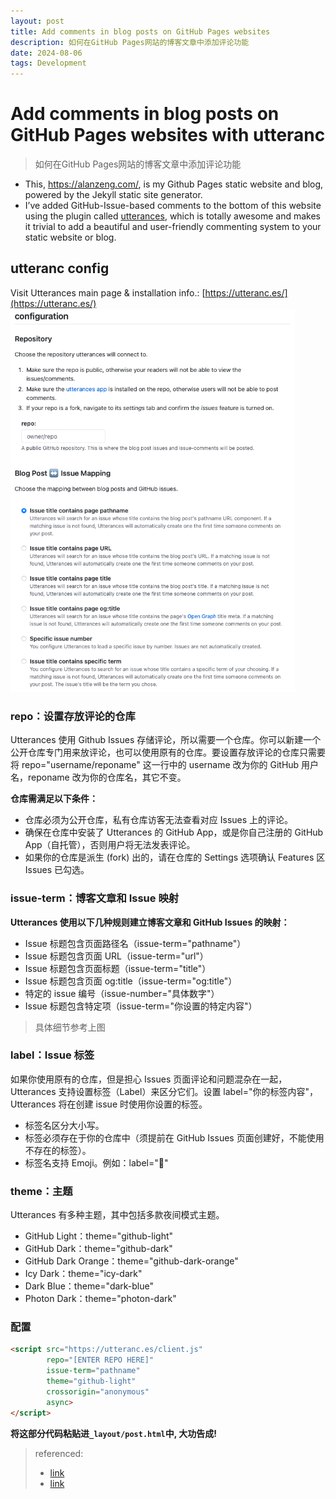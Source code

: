 ```yaml
---
layout: post
title: Add comments in blog posts on GitHub Pages websites
description: 如何在GitHub Pages网站的博客文章中添加评论功能
date: 2024-08-06
tags: Development
---
```


# Add comments in blog posts on GitHub Pages websites with utteranc
> 如何在GitHub Pages网站的博客文章中添加评论功能

- This, https://alanzeng.com/, is my Github Pages static website and blog, powered by the Jekyll static site generator.
- I’ve added GitHub-Issue-based comments to the bottom of this website using the plugin called [utterances](https://utteranc.es), 
which is totally awesome and makes it trivial to add a beautiful and user-friendly commenting system to your static website or blog.

## utteranc config
Visit Utterances main page & installation info.: [https://utteranc.es/](https://utteranc.es/)
<img src="https://raw.githubusercontent.com/AlanZeng423/Pics/main/MarkDown_Pics/image-20240806185908366.png" alt="image-20240806185908366" style="zoom:67%;" />
### repo：设置存放评论的仓库
Utterances 使用 Github Issues 存储评论，所以需要一个仓库。你可以新建一个公开仓库专门用来放评论，也可以使用原有的仓库。要设置存放评论的仓库只需要将 repo="username/reponame" 这一行中的 username 改为你的 GitHub 用户名，reponame 改为你的仓库名，其它不变。

**仓库需满足以下条件：**
- 仓库必须为公开仓库，私有仓库访客无法查看对应 Issues 上的评论。
- 确保在仓库中安装了 Utterances 的 GitHub App，或是你自己注册的 GitHub App（自托管），否则用户将无法发表评论。
- 如果你的仓库是派生 (fork) 出的，请在仓库的 Settings 选项确认 Features 区 Issues 已勾选。

### issue-term：博客文章和 Issue 映射

**Utterances 使用以下几种规则建立博客文章和 GitHub Issues 的映射：**

- Issue 标题包含页面路径名（issue-term="pathname"）
- Issue 标题包含页面 URL（issue-term="url"）
- Issue 标题包含页面标题（issue-term="title"）
- Issue 标题包含页面 og:title（issue-term="og:title"）
- 特定的 issue 编号（issue-number="具体数字"）
- Issue 标题包含特定项（issue-term="你设置的特定内容"）

> 具体细节参考上图

### label：Issue 标签

如果你使用原有的仓库，但是担心 Issues 页面评论和问题混杂在一起，Utterances 支持设置标签（Label）来区分它们。设置 label="你的标签内容"，Utterances 将在创建 issue 时使用你设置的标签。

- 标签名区分大小写。
- 标签必须存在于你的仓库中（须提前在 GitHub Issues 页面创建好，不能使用不存在的标签）。
- 标签名支持 Emoji。例如：label="💬"

### theme：主题

Utterances 有多种主题，其中包括多款夜间模式主题。

- GitHub Light：theme="github-light"
- GitHub Dark：theme="github-dark"
- GitHub Dark Orange：theme="github-dark-orange"
- Icy Dark：theme="icy-dark"
- Dark Blue：theme="dark-blue"
- Photon Dark：theme="photon-dark"


### 配置
```html
<script src="https://utteranc.es/client.js"
        repo="[ENTER REPO HERE]"
        issue-term="pathname"
        theme="github-light"
        crossorigin="anonymous"
        async>
</script>
```
**将这部分代码粘贴进`_layout/post.html`中, 大功告成!**


> referenced:
> - [link](https://gabrielstaples.com/github-pages-comments/#gsc.tab=0)
> - [link](https://blog.njilc.com/post/self-hosted-utterances-tutorial)
